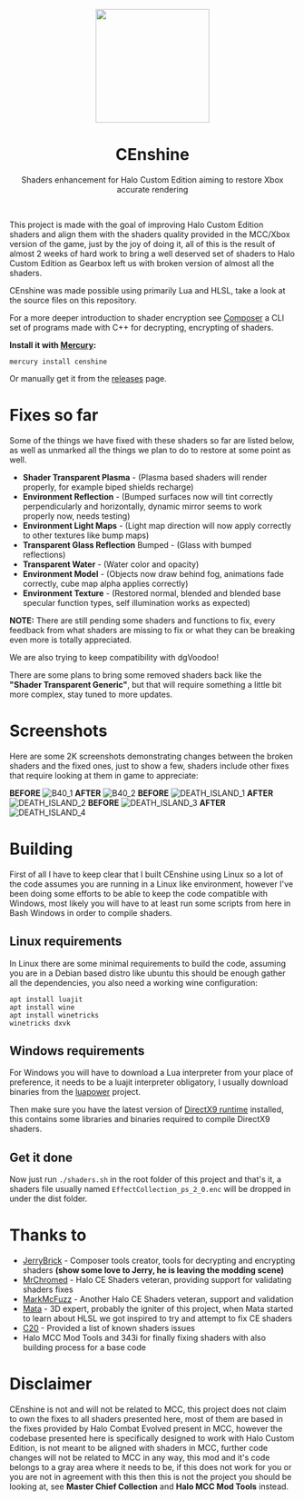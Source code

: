<html>
    <p align="center">
        <img width="200px" src="img/censhine_icon_logo.png"/>
    </p>
    <h1 align="center">CEnshine</h1>
    <p align="center">
       Shaders enhancement for Halo Custom Edition aiming to restore Xbox accurate rendering
    </p>
    <p>&nbsp;</p>
</html>

This project is made with the goal of improving Halo Custom Edition shaders and align them with the
shaders quality provided in the MCC/Xbox version of the game, just by the joy of doing it, all of
this is the result of almost 2 weeks of hard work to bring a well deserved set of shaders to
Halo Custom Edition as Gearbox left us with broken version of almost all the shaders.

CEnshine was made possible using primarily Lua and HLSL, take a look at the source files on this
repository.

For a more deeper introduction to shader encryption see [Composer](https://github.com/JerryBrick/composer) a CLI set of programs made
with C++ for decrypting, encrypting of shaders.

**Install it with [Mercury](https://github.com/Sledmine/Mercury):**
```
mercury install censhine
```
Or manually get it from the [releases](https://github.com/Sledmine/censhine/releases) page.

# Fixes so far
Some of the things we have fixed with these shaders so far are listed below, as well as unmarked all
the things we plan to do to restore at some point as well.
- **Shader Transparent Plasma** - (Plasma based shaders will render properly, for example biped shields recharge)
- **Environment Reflection** - (Bumped surfaces now will tint correctly perpendicularly and horizontally, dynamic mirror seems to work properly now, needs testing)
- **Environment Light Maps** - (Light map direction will now apply correctly to other textures like bump maps)
- **Transparent Glass Reflection** Bumped - (Glass with bumped reflections)
- **Transparent Water** - (Water color and opacity)
- **Environment Model** - (Objects now draw behind fog, animations fade correctly, cube map alpha applies correctly)
- **Environment Texture** - (Restored normal, blended and blended base specular function types, self illumination works as expected)

**NOTE:** There are still pending some shaders and functions to fix, every feedback from what shaders are missing to fix or what they can be breaking even more is totally appreciated.

We are also trying to keep compatibility with dgVoodoo!

There are some plans to bring some removed shaders back like the **"Shader Transparent Generic"**, but that will require something a little bit more complex, stay tuned to more updates.

# Screenshots
Here are some 2K screenshots demonstrating changes between the broken shaders and the fixed ones, just
to show a few, shaders include other fixes that require looking at them in game to appreciate:

**BEFORE**
![B40_1](img/screenshots/B40_1.jpg)
**AFTER**
![B40_2](img/screenshots/B40_2.jpg)
**BEFORE**
![DEATH_ISLAND_1](img/screenshots/DEATH_ISLAND_1.jpg)
**AFTER**
![DEATH_ISLAND_2](img/screenshots/DEATH_ISLAND_2.jpg)
**BEFORE**
![DEATH_ISLAND_3](img/screenshots/DEATH_ISLAND_3.jpg)
**AFTER**
![DEATH_ISLAND_4](img/screenshots/DEATH_ISLAND_4.jpg)

# Building
First of all I have to keep clear that I built CEnshine using Linux so a lot of the code assumes you
are running in a Linux like environment, however I've been doing some efforts to be able to keep
the code compatible with Windows, most likely you will have to at least run some scripts from here
in Bash Windows in order to compile shaders.

## Linux requirements
In Linux there are some minimal requirements to build the code, assuming you are in a Debian based
distro like ubuntu this should be enough gather all the dependencies, you also need a working
wine configuration:
```
apt install luajit
apt install wine
apt install winetricks
winetricks dxvk
```

## Windows requirements
For Windows you will have to download a Lua interpreter from your place of preference, it needs
to be a luajit interpreter obligatory, I usually download binaries from the [luapower](https://github.com/luapower/luajit/tree/master/bin/mingw64) project.

Then make sure you have the latest version of [DirectX9 runtime](https://www.microsoft.com/en-us/download/details.aspx?id=35) installed, this contains some libraries and binaries required to compile DirectX9 shaders.

## Get it done
Now just run `./shaders.sh` in the root folder of this project and that's it, a shaders file
usually named `EffectCollection_ps_2_0.enc` will be dropped in under the dist folder.

# Thanks to
- [JerryBrick](https://github.com/JerryBrick) - Composer tools creator, tools for decrypting and encrypting shaders **(show some love to Jerry, he is leaving the modding scene)**
- [MrChromed](https://www.youtube.com/c/MrChromed) - Halo CE Shaders veteran, providing support for validating shaders fixes
- [MarkMcFuzz](https://youtube.com/channel/UCa2MHGKv8KZFBBkkFzNBgkA) - Another Halo CE Shaders veteran, support and validation
- [Mata](https://youtube.com/channel/UCa2MHGKv8KZFBBkkFzNBgkA) - 3D expert, probably the igniter of this
  project, when Mata started to learn about HLSL we got inspired to try and attempt to fix CE
  shaders
- [C20](https://c20.reclaimers.net/h1/engine/renderer/#gearbox-regressions) - Provided a list of known shaders issues
- Halo MCC Mod Tools and 343i for finally fixing shaders with also building process for a base code

# Disclaimer
CEnshine is not and will not be related to MCC, this project does not claim to own the fixes to all
shaders presented here, most of them are based in the fixes provided by Halo Combat Evolved present
in MCC, however the codebase presented here is specifically designed to work with Halo Custom
Edition, is not meant to be aligned with shaders in MCC, further code changes will not be related to
MCC in any way, this mod and it's code belongs to a gray area where it needs to be, if this does not
work for you or you are not in agreement with this then this is not the project you should be
looking at, see **Master Chief Collection** and **Halo MCC Mod Tools** instead.
